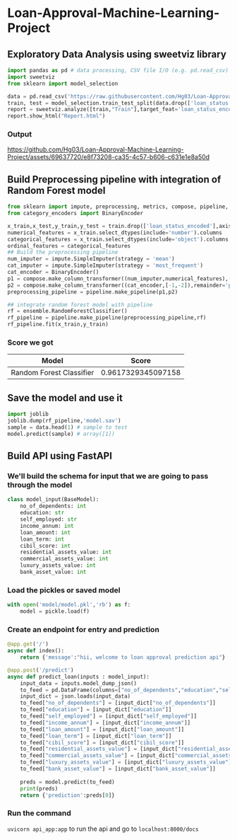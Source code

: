 # Loan-Approval-Machine-Learning-Project

## Exploratory Data Analysis using sweetviz library

```python
import pandas as pd # data processing, CSV file I/O (e.g. pd.read_csv)
import sweetviz
from sklearn import model_selection

data = pd.read_csv('https://raw.githubusercontent.com/Hg03/Loan-Approval-Machine-Learning-Project/main/data/loan_data.csv')
train, test = model_selection.train_test_split(data.drop(['loan_status'],axis=1), test_size=0.3,shuffle=42,stratify=data.loan_status_encoded)
report = sweetviz.analyze([train,"Train"],target_feat='loan_status_encoded')
report.show_html("Report.html")
```

### Output

https://github.com/Hg03/Loan-Approval-Machine-Learning-Project/assets/69637720/e8f73208-ca35-4c57-b606-c631e1e8a50d

## Build Preprocessing pipeline with integration of Random Forest model

```python
from sklearn import impute, preprocessing, metrics, compose, pipeline, tree, ensemble, linear_model
from category_encoders import BinaryEncoder

x_train,x_test,y_train,y_test = train.drop(['loan_status_encoded'],axis=1),test.drop(['loan_status_encoded'],axis=1),train.loan_status_encoded,test.loan_status_encoded
numerical_features = x_train.select_dtypes(include='number').columns
categorical_features = x_train.select_dtypes(include='object').columns
ordinal_features = categorical_features
## Build the preprocessing pipeline
num_imputer = impute.SimpleImputer(strategy = 'mean')
cat_imputer = impute.SimpleImputer(strategy = 'most_frequent')
cat_encoder = BinaryEncoder()
p1 = compose.make_column_transformer((num_imputer,numerical_features),(cat_imputer,['education','self_employed']),remainder='passthrough')
p2 = compose.make_column_transformer((cat_encoder,[-1,-2]),remainder='passthrough')
preprocessing_pipeline = pipeline.make_pipeline(p1,p2)

## integrate random forest model with pipeline
rf = ensemble.RandomForestClassifier()
rf_pipeline = pipeline.make_pipeline(preprocessing_pipeline,rf)
rf_pipeline.fit(x_train,y_train)
```

### Score we got
|Model|Score|
|-----|-----|
|Random Forest Classifier|0.9617329345097158|

## Save the model and use it

```python
import joblib
joblib.dump(rf_pipeline,'model.sav')
sample = data.head(1) # sample to test
model.predict(sample) # array([1])
```

## Build API using FastAPI

### We'll build the schema for input that we are going to pass through the model

```python
class model_input(BaseModel):
    no_of_dependents: int
    education: str
    self_employed: str
    income_annum: int
    loan_amount: int
    loan_term: int
    cibil_score: int
    residential_assets_value: int
    commercial_assets_value: int
    luxury_assets_value: int
    bank_asset_value: int
```

### Load the pickles or saved model

```python
with open('model/model.pkl','rb') as f:    
    model = pickle.load(f)
```

### Create an endpoint for entry and prediction

```python
@app.get('/')
async def index():
    return {'message':"hii, welcome to loan approval prediction api"}

@app.post('/predict')
async def predict_loan(inputs : model_input):
    input_data = inputs.model_dump_json()
    to_feed = pd.DataFrame(columns=["no_of_dependents","education","self_employed","income_annum","loan_amount","loan_term","cibil_score","residential_assets_value","commercial_assets_value","luxury_assets_value","bank_asset_value"])
    input_dict = json.loads(input_data)
    to_feed["no_of_dependents"] = [input_dict["no_of_dependents"]]
    to_feed["education"] = [input_dict["education"]]
    to_feed["self_employed"] = [input_dict["self_employed"]]
    to_feed["income_annum"] = [input_dict["income_annum"]]
    to_feed["loan_amount"] = [input_dict["loan_amount"]]
    to_feed["loan_term"] = [input_dict["loan_term"]]
    to_feed["cibil_score"] = [input_dict["cibil_score"]]
    to_feed["residential_assets_value"] = [input_dict["residential_assets_value"]]
    to_feed["commercial_assets_value"] = [input_dict["commercial_assets_value"]]
    to_feed["luxury_assets_value"] = [input_dict["luxury_assets_value"]]
    to_feed["bank_asset_value"] = [input_dict["bank_asset_value"]]
    
    preds = model.predict(to_feed)
    print(preds)
    return {'prediction':preds[0]}
```

### Run the command

`uvicorn api_app:app` to run the api and go to `localhost:8000/docs`



